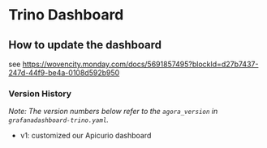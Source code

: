 # Trino Dashboard

## How to update the dashboard

see https://wovencity.monday.com/docs/5691857495?blockId=d27b7437-247d-44f9-be4a-0108d592b950

### Version History

_Note: The version numbers below refer to the `agora_version` in `grafanadashboard-trino.yaml`._

* v1: customized our Apicurio dashboard
